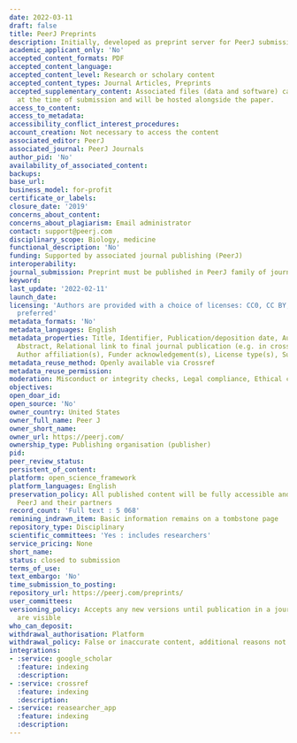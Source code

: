 ```yaml
---
date: 2022-03-11
draft: false
title: PeerJ Preprints
description: Initially, developed as preprint server for PeerJ submissions
academic_applicant_only: 'No'
accepted_content_formats: PDF
accepted_content_language:
accepted_content_level: Research or scholary content
accepted_content_types: Journal Articles, Preprints
accepted_supplementary_content: Associated files (data and software) can be uploaded
  at the time of submission and will be hosted alongside the paper.
access_to_content:
access_to_metadata:
accessibility_conflict_interest_procedures:
account_creation: Not necessary to access the content
associated_editor: PeerJ
associated_journal: PeerJ Journals
author_pid: 'No'
availability_of_associated_content:
backups:
base_url:
business_model: for-profit
certificate_or_labels:
closure_date: '2019'
concerns_about_content:
concerns_about_plagiarism: Email administrator
contact: support@peerj.com
disciplinary_scope: Biology, medicine
functional_description: 'No'
funding: Supported by associated journal publishing (PeerJ)
interoperability:
journal_submission: Preprint must be published in PeerJ family of journals
keyword:
last_update: '2022-02-11'
launch_date:
licensing: 'Authors are provided with a choice of licenses: CC0, CC BY, with CC BY
  preferred'
metadata_formats: 'No'
metadata_languages: English
metadata_properties: Title, Identifier, Publication/deposition date, Author name(s),
  Abstract, Relational link to final journal publication (e.g. in crossref metadata),
  Author affiliation(s), Funder acknowledgement(s), License type(s), Subject category
metadata_reuse_method: Openly available via Crossref
metadata_reuse_permission:
moderation: Misconduct or integrity checks, Legal compliance, Ethical compliance
objectives:
open_doar_id:
open_source: 'No'
owner_country: United States
owner_full_name: Peer J
owner_short_name:
owner_url: https://peerj.com/
ownership_type: Publishing organisation (publisher)
pid:
peer_review_status:
persistent_of_content:
platform: open_science_framework
platform_languages: English
preservation_policy: All published content will be fully accessible and archived by
  PeerJ and their partners
record_count: 'Full text : 5 068'
remining_indrawn_item: Basic information remains on a tombstone page
repository_type: Disciplinary
scientific_committees: 'Yes : includes researchers'
service_pricing: None
short_name:
status: closed to submission
terms_of_use:
text_embargo: 'No'
time_submission_to_posting:
repository_url: https://peerj.com/preprints/
user_committees:
versioning_policy: Accepts any new versions until publication in a journal. All version
  are visible
who_can_deposit:
withdrawal_authorisation: Platform
withdrawal_policy: False or inaccurate content, additional reasons not stated
integrations:
- :service: google_scholar
  :feature: indexing
  :description:
- :service: crossref
  :feature: indexing
  :description:
- :service: reasearcher_app
  :feature: indexing
  :description:
---
```



